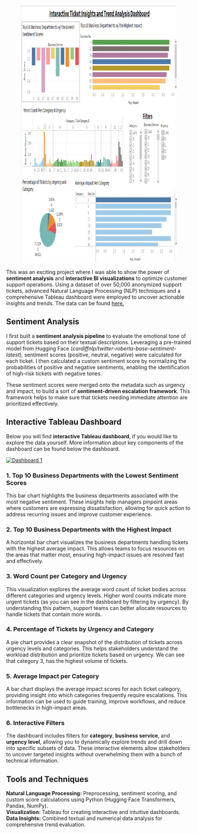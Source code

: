 <!-- title: Interactive Ticket Insights and Trend Analysis Tableau Dashboard -->
<!-- featured_image: https://raw.githubusercontent.com/amberwalker-ds/amberwalker-ds.github.io/master/assets/images/trend-analysis.PNG-->
<!-- categories: data_analysis -->
<figure>
    <img src="https://raw.githubusercontent.com/amberwalker-ds/amberwalker-ds.github.io/master/assets/images/trend-analysis.PNG" 
    alt="data analysis" width="1000" height="700">
</figure>
<body>
    <!DOCTYPE html>
<html lang="en">
<head>
    <meta charset="UTF-8">
    <meta name="viewport" content="width=device-width, initial-scale=1.0">
    <title>Interactive Ticket Insights and Trend Analysis Dashboard</title>
</head>
<body>
    <p>
        This was an exciting project where I was able to show the power of <strong>sentiment analysis</strong> and <strong>interactive BI visualizations</strong> to optimize customer support operations. 
        Using a dataset of over 50,000 anonymized support tickets, advanced Natural Language Processing (NLP) techniques and a comprehensive Tableau dashboard were 
        employed to uncover actionable insights and trends. The data can be found <a href="https://github.com/karolzak/support-tickets-classification#22-dataset" class="modern-link">here.</a>
    </p>
    <h2>Sentiment Analysis</h2>
    <p>
        I first built a <strong>sentiment analysis pipeline</strong> to evaluate the emotional tone of support tickets based on their textual descriptions. 
        Leveraging a pre-trained model from Hugging Face (<em>cardiffnlp/twitter-roberta-base-sentiment-latest</em>), sentiment scores (positive, neutral, negative) were calculated for 
        each ticket. I then calculated a custom sentiment score by normalizing the probabilities of positive and negative sentiments, enabling the identification of high-risk tickets with negative tones. 
    </p>
    <p>
        These sentiment scores were merged onto the metadata such as urgency and impact, to build a sort of <strong>sentiment-driven escalation framework</strong>. This framework 
        helps to make sure that tickets needing immediate attention are prioritized effectively.
    </p>
    <h2>Interactive Tableau Dashboard</h2>
    <p>Below you will find <strong>interactive Tableau dashboard</strong>, if you would like to explore the data yourself. More information about key components of the dashboard can be found below the dashboard.
    </p>
    <div class='tableauPlaceholder' id='viz1735368220011' style='position: relative'><noscript><a href='#'><img alt='Dashboard 1 ' src='https:&#47;&#47;public.tableau.com&#47;static&#47;images&#47;In&#47;InteractiveTicketInsightsandTrendAnalysisDashboard&#47;Dashboard1&#47;1_rss.png' style='border: none' /></a></noscript><object class='tableauViz'  style='display:none;'><param name='host_url' value='https%3A%2F%2Fpublic.tableau.com%2F' /> <param name='embed_code_version' value='3' /> <param name='site_root' value='' /><param name='name' value='InteractiveTicketInsightsandTrendAnalysisDashboard&#47;Dashboard1' /><param name='tabs' value='no' /><param name='toolbar' value='yes' /><param name='static_image' value='https:&#47;&#47;public.tableau.com&#47;static&#47;images&#47;In&#47;InteractiveTicketInsightsandTrendAnalysisDashboard&#47;Dashboard1&#47;1.png' /> <param name='animate_transition' value='yes' /><param name='display_static_image' value='yes' /><param name='display_spinner' value='yes' /><param name='display_overlay' value='yes' /><param name='display_count' value='yes' /><param name='language' value='en-US' /><param name='filter' value='publish=yes' /></object></div>                <script type='text/javascript'>                    var divElement = document.getElementById('viz1735368220011');                    var vizElement = divElement.getElementsByTagName('object')[0];                    if ( divElement.offsetWidth > 800 ) { vizElement.style.width='1000px';vizElement.style.height='827px';} else if ( divElement.offsetWidth > 500 ) { vizElement.style.width='1000px';vizElement.style.height='827px';} else { vizElement.style.width='100%';vizElement.style.height='1677px';}                     var scriptElement = document.createElement('script');                    scriptElement.src = 'https://public.tableau.com/javascripts/api/viz_v1.js';                    vizElement.parentNode.insertBefore(scriptElement, vizElement);                </script>
    <h3>1. Top 10 Business Departments with the Lowest Sentiment Scores</h3>
    <p>
        This bar chart highlights the business departments associated with the most negative sentiment. These insights help managers pinpoint areas where customers are 
        expressing dissatisfaction, allowing for quick action to address recurring issues and improve customer experience.
    </p>
    <h3>2. Top 10 Business Departments with the Highest Impact</h3>
    <p>
        A horizontal bar chart visualizes the business departments handling tickets with the highest average impact. This allows teams to focus resources on the areas 
        that matter most, ensuring high-impact issues are resolved fast and effectively.
    </p>
    <h3>3. Word Count per Category and Urgency</h3>
    <p>
        This visualization explores the average word count of ticket bodies across different categories and urgency levels. Higher word counts indicate more urgent tickets (as you can see in the dashboard by filtering by urgency). By understanding this pattern, support teams can better allocate resources to handle tickets that contain more words.
    </p>
    <h3>4. Percentage of Tickets by Urgency and Category</h3>
    <p>
        A pie chart provides a clear snapshot of the distribution of tickets across urgency levels and categories. This helps stakeholders understand the workload 
        distribution and prioritize tickets based on urgency. We can see that category 3, has the highest volume of tickets.
    </p>
    <h3>5. Average Impact per Category</h3>
    <p>
        A bar chart displays the average impact scores for each ticket category, providing insight into which categories frequently require escalations. This information 
        can be used to guide training, improve workflows, and reduce bottlenecks in high-impact areas.
    </p>
    <h3>6. Interactive Filters</h3>
    <p>
        The dashboard includes filters for <strong>category</strong>, <strong>business service</strong>, and <strong>urgency level</strong>, allowing you to dynamically 
        explore trends and drill down into specific subsets of data. These interactive elements allow stakeholders to uncover targeted insights without overwhelming them 
        with a bunch of technical information.
    </p>
    <h2>Tools and Techniques</h2>
    <p>
        <strong>Natural Language Processing:</strong> Preprocessing, sentiment scoring, and custom score calculations using Python (Hugging Face Transformers, Pandas, NumPy).<br>
        <strong>Visualization:</strong> Tableau for creating interactive and intuitive dashboards.<br>
        <strong>Data Insights:</strong> Combined textual and numerical data analysis for comprehensive trend evaluation.
    </p>
    <p>
    </p>
</body>
</html>
